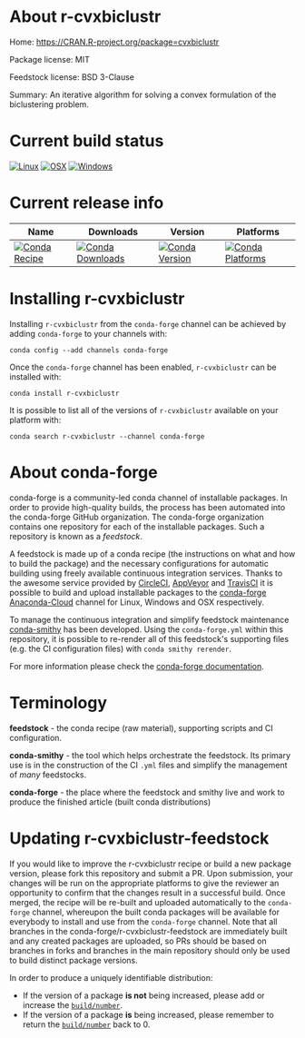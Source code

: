 About r-cvxbiclustr
===================

Home: https://CRAN.R-project.org/package=cvxbiclustr

Package license: MIT

Feedstock license: BSD 3-Clause

Summary: An iterative algorithm for solving a convex formulation of the biclustering problem.



Current build status
====================

[![Linux](https://img.shields.io/circleci/project/github/conda-forge/r-cvxbiclustr-feedstock/master.svg?label=Linux)](https://circleci.com/gh/conda-forge/r-cvxbiclustr-feedstock)
[![OSX](https://img.shields.io/travis/conda-forge/r-cvxbiclustr-feedstock/master.svg?label=macOS)](https://travis-ci.org/conda-forge/r-cvxbiclustr-feedstock)
[![Windows](https://img.shields.io/appveyor/ci/conda-forge/r-cvxbiclustr-feedstock/master.svg?label=Windows)](https://ci.appveyor.com/project/conda-forge/r-cvxbiclustr-feedstock/branch/master)

Current release info
====================

| Name | Downloads | Version | Platforms |
| --- | --- | --- | --- |
| [![Conda Recipe](https://img.shields.io/badge/recipe-r--cvxbiclustr-green.svg)](https://anaconda.org/conda-forge/r-cvxbiclustr) | [![Conda Downloads](https://img.shields.io/conda/dn/conda-forge/r-cvxbiclustr.svg)](https://anaconda.org/conda-forge/r-cvxbiclustr) | [![Conda Version](https://img.shields.io/conda/vn/conda-forge/r-cvxbiclustr.svg)](https://anaconda.org/conda-forge/r-cvxbiclustr) | [![Conda Platforms](https://img.shields.io/conda/pn/conda-forge/r-cvxbiclustr.svg)](https://anaconda.org/conda-forge/r-cvxbiclustr) |

Installing r-cvxbiclustr
========================

Installing `r-cvxbiclustr` from the `conda-forge` channel can be achieved by adding `conda-forge` to your channels with:

```
conda config --add channels conda-forge
```

Once the `conda-forge` channel has been enabled, `r-cvxbiclustr` can be installed with:

```
conda install r-cvxbiclustr
```

It is possible to list all of the versions of `r-cvxbiclustr` available on your platform with:

```
conda search r-cvxbiclustr --channel conda-forge
```


About conda-forge
=================

conda-forge is a community-led conda channel of installable packages.
In order to provide high-quality builds, the process has been automated into the
conda-forge GitHub organization. The conda-forge organization contains one repository
for each of the installable packages. Such a repository is known as a *feedstock*.

A feedstock is made up of a conda recipe (the instructions on what and how to build
the package) and the necessary configurations for automatic building using freely
available continuous integration services. Thanks to the awesome service provided by
[CircleCI](https://circleci.com/), [AppVeyor](https://www.appveyor.com/)
and [TravisCI](https://travis-ci.org/) it is possible to build and upload installable
packages to the [conda-forge](https://anaconda.org/conda-forge)
[Anaconda-Cloud](https://anaconda.org/) channel for Linux, Windows and OSX respectively.

To manage the continuous integration and simplify feedstock maintenance
[conda-smithy](https://github.com/conda-forge/conda-smithy) has been developed.
Using the ``conda-forge.yml`` within this repository, it is possible to re-render all of
this feedstock's supporting files (e.g. the CI configuration files) with ``conda smithy rerender``.

For more information please check the [conda-forge documentation](https://conda-forge.org/docs/).

Terminology
===========

**feedstock** - the conda recipe (raw material), supporting scripts and CI configuration.

**conda-smithy** - the tool which helps orchestrate the feedstock.
                   Its primary use is in the construction of the CI ``.yml`` files
                   and simplify the management of *many* feedstocks.

**conda-forge** - the place where the feedstock and smithy live and work to
                  produce the finished article (built conda distributions)


Updating r-cvxbiclustr-feedstock
================================

If you would like to improve the r-cvxbiclustr recipe or build a new
package version, please fork this repository and submit a PR. Upon submission,
your changes will be run on the appropriate platforms to give the reviewer an
opportunity to confirm that the changes result in a successful build. Once
merged, the recipe will be re-built and uploaded automatically to the
`conda-forge` channel, whereupon the built conda packages will be available for
everybody to install and use from the `conda-forge` channel.
Note that all branches in the conda-forge/r-cvxbiclustr-feedstock are
immediately built and any created packages are uploaded, so PRs should be based
on branches in forks and branches in the main repository should only be used to
build distinct package versions.

In order to produce a uniquely identifiable distribution:
 * If the version of a package **is not** being increased, please add or increase
   the [``build/number``](https://conda.io/docs/user-guide/tasks/build-packages/define-metadata.html#build-number-and-string).
 * If the version of a package **is** being increased, please remember to return
   the [``build/number``](https://conda.io/docs/user-guide/tasks/build-packages/define-metadata.html#build-number-and-string)
   back to 0.
